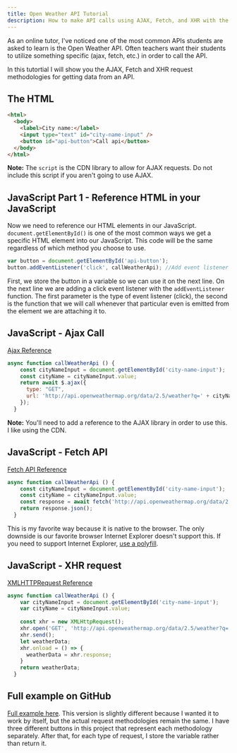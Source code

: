 ```yaml
---
title: Open Weather API Tutorial
description: How to make API calls using AJAX, Fetch, and XHR with the Open Weather API
---
```


As an online tutor, I've noticed one of the most common APIs students are asked to learn is the Open Weather API. Often teachers want their students to utilize something specific (ajax, fetch, etc.) in order to call the API.

In this tutortial I will show you the AJAX, Fetch and XHR request methodologies for getting data from an API.

## The HTML

```html
<html>
  <body>
    <label>City name:</label>
    <input type="text" id="city-name-input" />
    <button id="api-button">Call api</button>
  </body>
</html>
```

**Note:** The `script` is the CDN library to allow for AJAX requests. Do not include this script if you aren't going to use AJAX.

## JavaScript Part 1 - Reference HTML in your JavaScript

Now we need to reference our HTML elements in our JavaScript. `document.getElementById()` is one of the most common ways we get a specific HTML element into our JavaScript. This code will be the same regardless of which method you choose to use.

```javascript
var button = document.getElementById('api-button');
button.addEventListener('click', callWeatherApi); //Add event listener
```

First, we store the button in a variable so we can use it on the next line. On the next line we are adding a click event listener with the `addEventListener` function. The first parameter is the type of event listener (click), the second is the function that we will call whenever that particular even is emitted from the element we are attaching it to.

## JavaScript - Ajax Call

[Ajax Reference](https://api.jquery.com/jquery.ajax/)

```javascript
async function callWeatherApi () {
    const cityNameInput = document.getElementById('city-name-input');
    const cityName = cityNameInput.value;
    return await $.ajax({
      type: "GET",
      url: 'http://api.openweathermap.org/data/2.5/weather?q=' + cityName + '&appid=' + apiKey
    });
  }
```

**Note:** You'll need to add a reference to the AJAX library in order to use this. I like using the CDN.

## JavaScript - Fetch API

[Fetch API Reference](https://developer.mozilla.org/en-US/docs/Web/API/Fetch_API)

```javascript
async function callWeatherApi () {
    const cityNameInput = document.getElementById('city-name-input');
    const cityName = cityNameInput.value;
    const response = await fetch('http://api.openweathermap.org/data/2.5/weather?q=' + cityName + '&appid=' + apiKey);
    return response.json();
  }
```

This is my favorite way because it is native to the browser. The only downside is our favorite browser Internet Explorer doesn't support this. If you need to support Internet Explorer, [use a polyfill](https://github.com/github/fetch).

## JavaScript - XHR request

[XMLHTTPRequest Reference](https://developer.mozilla.org/en-US/docs/Web/API/XMLHttpRequest)

```javascript
async function callWeatherApi () {
    var cityNameInput = document.getElementById('city-name-input');
    var cityName = cityNameInput.value;
    
    const xhr = new XMLHttpRequest();
    xhr.open('GET', 'http://api.openweathermap.org/data/2.5/weather?q=' + cityName + '&appid=' + apiKey);
    xhr.send();
    let weatherData;
    xhr.onload = () => {
      weatherData = xhr.response;
    }
    return weatherData;
  }
```

## Full example on GitHub

[Full example here](https://github.com/lanthier/open-weather-api-requests). This version is slightly different because I wanted it to work by itself, but the actual request methodologies remain the same. I have three different buttons in this project that represent each methodology separately. After that, for each type of request, I store the variable rather than return it. 